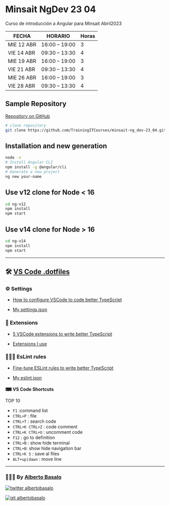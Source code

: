 # Minsait NgDev 23 04

Curso de introducción a Angular para Minsait Abril2023

| FECHA      | HORARIO       | Horas |
| ---------- | ------------- | ----- |
| MIE 12 ABR | 16:00 – 19:00 | 3     |
| VIE 14 ABR | 09:30 – 13:30 | 4     |
| MIE 19 ABR | 16:00 – 19:00 | 3     |
| VIE 21 ABR | 09:30 – 13:30 | 4     |
| MIE 26 ABR | 16:00 – 19:00 | 3     |
| VIE 28 ABR | 09:30 – 13:30 | 4     |

## Sample Repository

[Repository on GitHub](https://github.com/TrainingITCourses/minsait-ng_dev-23_04)

```bash
# clone repository
git clone https://github.com/TrainingITCourses/minsait-ng_dev-23_04.git
```

## Installation and new generation

```bash
node -v
# Install Angular CLI
npm install -g @angular/cli
# Generate a new project
ng new your-name
```

## Use v12 clone for Node < 16

```bash
cd ng-v12
npm install
npm start
```

## Use v14 clone for Node > 16

```bash
cd ng-v14
npm install
npm start
```

---

## 🛠 [VS Code .dotfiles](https://github.com/AlbertoBasalo/dotfiles)

### ⚙️ Settings

- [How to configure VSCode to code better TypeScript](https://albertobasalo.medium.com/how-to-configure-vscode-to-code-better-typescript-d6e000b2cb06?sk=4c0edee7dd123c0e0c7c6f7266c91e4d)

- [My settings.json](https://github.com/AlbertoBasalo/dotfiles/blob/main/settings.json)

### 🧩 Extensions

- [5 VSCode extensions to write better TypeScript](https://albertobasalo.medium.com/5-vscode-extensions-to-write-better-typescript-9804acbada9?sk=8907a533ca7e5b14aa2daa397bb667d1)

- [Extensions I use](https://github.com/AlbertoBasalo/dotfiles/blob/main/extensions-i-use.md)

### 👩🏼‍⚖️ EsLint rules

- [Fine-tune ESLint rules to write better TypeScript](https://albertobasalo.medium.com/fine-tune-eslint-rules-to-code-better-typescript-e4cabbbe2fa1?sk=fe0c1c07936f2c4a503dbce0272da621)

- [My eslint.json](https://github.com/AlbertoBasalo/dotfiles/blob/main/eslint.json)

#### ⌨ VS Code Shortcuts

TOP 10

- `F1` :command list
- `CTRL+P` : file
- `CTRL+T` : search code
- `CTRL+K CTRL+Z` : code comment
- `CTRL+K CTRL+U` : uncomment code
- `F12` : go to definition
- `CTRL+Ñ` : show hide terminal
- `CTRL+B`: show hide navigation bar
- `CTRL+K S` : save al files
- `ALT+up|dawn` : move line

---

<footer>
  <h3>🧑🏼‍💻 By <a href="https://albertobasalo.dev" target="blank">Alberto Basalo</a> </h3>
  <p>
    <a href="https://twitter.com/albertobasalo" target="blank">
      <img src="https://img.shields.io/twitter/follow/albertobasalo?logo=twitter&style=for-the-badge" alt="twitter albertobasalo" />
    </a>
  </p>
  <p>
    <a href="https://github.com/albertobasalo" target="blank">
      <img 
        src="https://img.shields.io/github/followers/albertobasalo?logo=github&label=profile albertobasalo&style=for-the-badge" alt="git albertobasalo" />
    </a>
  </p>
</footer>
